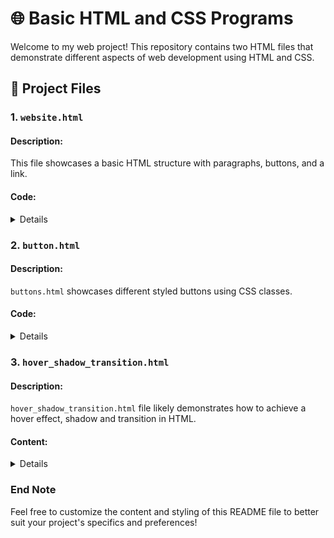 # 🌐 Basic HTML and CSS Programs

Welcome to my web project! This repository contains two HTML files that demonstrate different aspects of web development using HTML and CSS.

## 📁 Project Files

### 1. `website.html`

#### Description:
This file showcases a basic HTML structure with paragraphs, buttons, and a link.

#### Code:

<details>

```html
<p>
    This is a paragraph of text.
</p>

<button>
    Hello
</button>

<a href="https://www.youtube.com/" target="_blank">
    Link to YouTube
</a>
```

</details>

### 2. `button.html`

#### Description:
`buttons.html` showcases different styled buttons using CSS classes.

#### Code:

<details>

```html

/* CSS for Subscribe button */
.subscribe-button 
    {
        background-color: rgb(200, 0, 0);
        color: white;
        border: none;
        height: 35px;
        width: 105px;
        border-radius: 4px;
        cursor: pointer;
        margin-right: 8px;
        
    }

/* CSS for Join button */
.join-button 
    {
        background-color: rgb(255, 255, 255);
        color: blue;
        border-color: blue;
        border-style: solid;
        border-width: 1px;
        height: 35px;
        width: 70px;
        border-radius: 4px;
        cursor: pointer;
    }

/* CSS for Tweet button */
.tweet-button 
    {
        background-color: rgb(0, 132, 255);
        color: rgb(255, 255, 255);
        border: none;
        height: 35px;
        width: 75px;
        border-radius: 20px;
        cursor: pointer;
        font-weight: bold;
        font-size: 15px;
        margin-left: 8px;
    }

    <!-- Subscribe Button -->
    <button class="subscribe-button">SUBSCRIBE</button>
    
    <!-- Join Button -->
    <button class="join-button">JOIN</button>
    
    <!-- Tweet Button -->
    <button class="tweet-button">Tweet</button>

```

</details>


### 3. `hover_shadow_transition.html`

#### Description:
`hover_shadow_transition.html` file likely demonstrates how to achieve a hover effect, shadow and transition in HTML.

#### Content:
<details>

```html
<style>

    .subscribe-button
    {
        background-color:rgb(200, 0, 0);
        color:white;
        border: none;
        height: 35px;
        width: 105px;
        border-radius: 4px;
        cursor: pointer;
        margin-right: 8px;
        transition: opacity 0.15s;
    }

    .subscribe-button:hover
    {
        opacity: 0.75;
    }

    .suscribe-button:active
    {
        opacity: 0.4;
    }


    .join-button
    {
        background-color:rgb(255, 255, 255);
        color: rgb(41, 118, 211);
        border-color: rgb(41, 118, 211);
        border-style: solid;
        border-width: 1px;
        height: 35px;
        width: 70px;
        border-radius: 4px;
        cursor: pointer;
        transition: background-color 0.15s;
        transition: color 0.15s;
    }

    .join-button:hover
    {
        background-color: rgb(41, 118, 211);
        color:white;
    }

    .join button:active
    {
        opacity: 0.7;
    }


    .tweet-button
    {
        background-color:rgb(0, 132, 255);
        color: rgb(255, 255, 255);
        border: none;
        height: 35px;
        width: 75px;
        border-radius: 20px;
        cursor: pointer;
        font-weight: bold;
        font-size: 15;
        margin-left: 8px;
        transition: box-shadow 0.15s;
    }

    .tweet-button:hover
    {
        box-shadow: 5px 5px 10px rgba(0, 0, 0, 0.15);
    }


</style>

<button class="subscribe-button">
    SUBSCRIBE
</button>

<button class="join-button">
    JOIN
</button>

<button class="tweet-button">
    Tweet
</button>
```

</details>


### End Note
Feel free to customize the content and styling of this README file to better suit your project's specifics and preferences!
